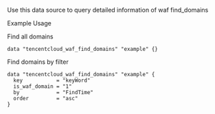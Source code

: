Use this data source to query detailed information of waf find_domains

Example Usage

Find all domains

```hcl
data "tencentcloud_waf_find_domains" "example" {}
```

Find domains by filter

```hcl
data "tencentcloud_waf_find_domains" "example" {
  key           = "keyWord"
  is_waf_domain = "1"
  by            = "FindTime"
  order         = "asc"
}
```